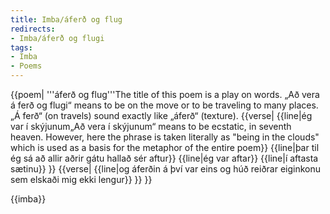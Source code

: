 ```yaml
---
title: Imba/áferð og flug
redirects:
- Imba/áferð og flugi
tags:
- Imba
- Poems
---
```


<level level="c1"/>
<Book>

{{poem|
'''áferð og flug'''<ref>The title of this poem is a play on words. „Að vera á ferð og flugi“ means to be on the move or to be traveling to many places. „Á ferð“ (on travels) sound exactly like „áferð“ (texture).</ref>
{{verse|
{{line|ég var í skýjunum<ref>„Að vera í skýjunum“ means to be ecstatic, in seventh heaven. However, here the phrase is taken literally as "being in the clouds" which is used as a basis for the metaphor of the entire poem</ref>}}
{{line|þar til ég sá að allir aðrir gátu hallað sér aftur}}
{{line|ég var aftar}}
{{line|í aftasta sætinu}}
}}
{{verse|
{{line|og áferðin á því var eins og húð reiðrar eiginkonu sem elskaði mig ekki lengur}}
}}
}}

</Book>

{{imba}}


